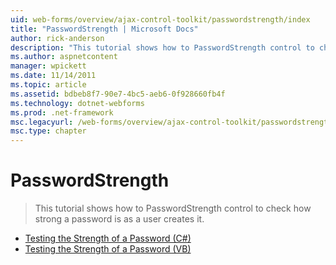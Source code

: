 ```yaml
---
uid: web-forms/overview/ajax-control-toolkit/passwordstrength/index
title: "PasswordStrength | Microsoft Docs"
author: rick-anderson
description: "This tutorial shows how to PasswordStrength control to check how strong a password is as a user creates it."
ms.author: aspnetcontent
manager: wpickett
ms.date: 11/14/2011
ms.topic: article
ms.assetid: bdbeb8f7-90e7-4bc5-aeb6-0f928660fb4f
ms.technology: dotnet-webforms
ms.prod: .net-framework
msc.legacyurl: /web-forms/overview/ajax-control-toolkit/passwordstrength
msc.type: chapter
---
```

PasswordStrength
====================
> This tutorial shows how to PasswordStrength control to check how strong a password is as a user creates it.


- [Testing the Strength of a Password (C#)](testing-the-strength-of-a-password-cs.md)
- [Testing the Strength of a Password (VB)](testing-the-strength-of-a-password-vb.md)
